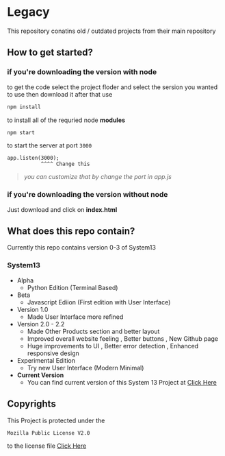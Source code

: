 # Legacy

This repository conatins old / outdated projects from their main repository

## How to get started?

### if you're downloading the version with node

to get the code select the project floder and select the sersion you wanted to use then download it
after that use <br>

```sh
npm install
```

to install all of the requried node **modules**

```sh
npm start
```

to start the server at port `3000`

```
app.listen(3000);
           ^^^^ Change this
```

> _you can customize that by change the port in app.js_

### if you're downloading the version without node

Just download and click on **index.html**

## What does this repo contain?

Currently this repo contains version 0-3 of System13

### System13

- Alpha
  - Python Edition (Terminal Based)
- Beta
  - Javascript Ediion (First edition with User Interface)
- Version 1.0
  - Made User Interface more refined
- Version 2.0 - 2.2
  - Made Other Products section and better layout
  - Improved overall website feeling , Better buttons , New Github page
  - Huge improvements to UI , Better error detection , Enhanced responsive design
- Experimental Edition
  - Try new User Interface (Modern Minimal)
- **Current Version**
  - You can find current version of this System 13 Project at [Click Here](https://github.com/SS-Developers/System13)

## Copyrights

This Project is protected under the

```sh
Mozilla Public License V2.0
```

to the license file [Click Here](LICENSE)
